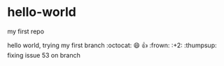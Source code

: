 # hello-world
my first repo

hello world,
trying my first branch
:octocat:
:smile:
:+1:
:frown:
:+2:
:thumpsup:
fixing issue 53 on branch